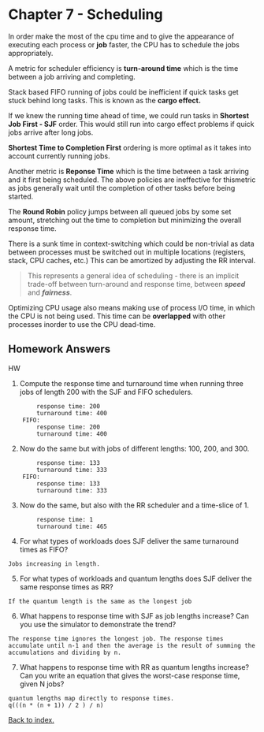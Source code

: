 # Chapter 7 - Scheduling

In order make the most of the cpu time and to give the appearance of executing each process or **job** faster, the CPU has to schedule the jobs appropriately.

A metric for scheduler efficiency is **turn-around time** which is the time between a job arriving and completing.

Stack based FIFO running of jobs could be inefficient if quick tasks get stuck behind long tasks. This is known as the **cargo effect.**

If we knew the running time ahead of time, we could run tasks in **Shortest Job First - SJF** order. This would still run into cargo effect problems if quick jobs arrive after long jobs.

**Shortest Time to Completion First** ordering is more optimal as it takes into account currently running jobs.

 Another metric is **Reponse Time** which is the time between a task arriving and it first being scheduled. The above policies are ineffective for thismetric as jobs generally wait until the completion of other tasks before being started.

The **Round Robin** policy jumps between all queued jobs by some set amount, stretching out the time to completion but minimizing the overall response time. 

There is a sunk time in context-switching which could be non-trivial as data between processes must be switched out in multiple locations (registers, stack, CPU caches, etc.) This can be amortized by adjusting the RR interval. 

> This represents a general idea of scheduling - there is an implicit trade-off between turn-around and response time, between ***speed*** and ***fairness***.

Optimizing CPU usage also means making use of process I/O time, in which the CPU is not being used. This time can be **overlapped** with other processes inorder to use the CPU dead-time.

## Homework Answers

HW
1. Compute the response time and turnaround time when running three jobs of length 200 with the SJF and FIFO schedulers. 
```	SJF:	
		response time: 200
		turnaround time: 400
	FIFO:	
		response time: 200
		turnaround time: 400
```
2. Now do the same but with jobs of different lengths: 100, 200, and 300. 
```	SJF:	
		response time: 133
		turnaround time: 333
	FIFO:	
		response time: 133
		turnaround time: 333
```
3. Now do the same, but also with the RR scheduler and a time-slice of 1. 
```	RR:	
		response time: 1
		turnaround time: 465
```
4. For what types of workloads does SJF deliver the same turnaround times as FIFO?
```
Jobs increasing in length.
```
5. For what types of workloads and quantum lengths does SJF deliver the same response times as RR? 
```
If the quantum length is the same as the longest job
```
6. What happens to response time with SJF as job lengths increase? Can you use the simulator to demonstrate the trend? 
```
The response time ignores the longest job. The response times accumulate until n-1 and then the average is the result of summing the accumulations and dividing by n.
```
7. What happens to response time with RR as quantum lengths increase? Can you write an equation that gives the worst-case response time, given N jobs?
```
quantum lengths map directly to response times.
q(((n * (n + 1)) / 2 ) / n) 
```


[Back to index.](README.md)
